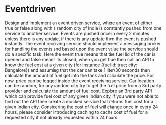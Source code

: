 # Eventdriven
Design and implement an event driven service, where an event of either true or false along with a random city of India is constantly pushed from one service to another service.  Events are pushed once in every 2 minutes unless there is any update, if there is any update then the event is pushed instantly. The event receiving service should implement a messaging broker for handling the events and based upon the event value the service should do a specific task. Here the event true means that the fuel lid of the car is opened and false means its closed, when you get true then call an API to know the fuel cost at a given city (for instance {fuellid: true; city: Bangalore}) and assuming that the car can take 1 liter/30 seconds then calculate the amount of fuel got into the tank and calculate the price. For now, price can be logged inside the event receiving service. Car location can be random, for any random city try to get the fuel price from a 3rd party provider and calculate the amount of fuel cost. Explore an 3rd party API which can provide fuel cost of any given Indian city, if you were not able to find out the API then create a mocked service that returns fuel cost for a given Indian city. Considering the cost of fuel will change once in every 24 hours, please consider introducing caching to cache cost of fuel for a requested city if not already requested within 24 hours.
